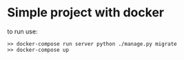 Simple project with docker
=====

to run use:

    >> docker-compose run server python ./manage.py migrate
    >> docker-compose up
